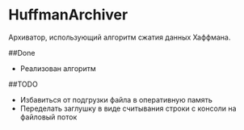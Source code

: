 # HuffmanArchiver

Архиватор, использующий алгоритм сжатия данных Хаффмана.

##Done
* Реализован алгоритм


##TODO
* Избавиться от подгрузки файла в оперативную память
* Переделать заглушку в виде считывания строки с консоли на файловый поток
